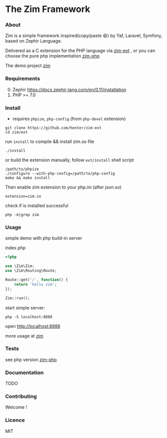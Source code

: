 # The Zim Framework

### About

Zim is a simple framework inspired(copy/paste 😄) by Yaf, Laravel, Symfony, based on Zephir Language.

Delivered as a C extension for the PHP language via [zim-ext](https://github.com/henter/zim-ext) , or you can choose the pure php implementation [zim-php](https://github.com/henter/zim-php)

The demo project [zim](https://github.com/henter/zim)

### Requirements

0. Zephir https://docs.zephir-lang.com/en/0.11/installation
1. PHP >= 7.0

### Install

* requires `phpize`, `php-config` (from `php-devel` extension)
```
git clone https://github.com/henter/zim-ext
cd zim/ext
```
run `install` to compile && install zim.so file
```
./install
```

or build the extension manually, follow `ext/install` shell script

```
/path/to/phpize
./configure --with-php-config=/path/to/php-config
make && make install
```

Then enable zim extension to your php.ini (after json.so)

```
extension=zim.so
```

check if is installed successful
```
php -m|grep zim
```

### Usage

simple demo with php build-in server

index.php
```php
<?php

use \Zim\Zim;
use \Zim\Routing\Route;

Route::get('/', function() {
    return 'hello zim';
});

Zim::run();

```

start simple server:

`php -S localhost:8888`

open [http://localhost:8888](http://localhost:8888)

more usage at [zim](https://github.com/henter/zim)

### Tests

see php version [zim-php](https://github.com/henter/zim-php)

### Documentation

TODO

### Contributing

Welcome !

### Licence

MIT
